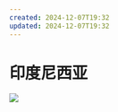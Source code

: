 ```yaml
---
created: 2024-12-07T19:32
updated: 2024-12-07T19:32
---
```

     

# 印度尼西亚

     

![](epub/沿着季风的方向（《失落的卫星》作者刘子超代表作）%20(刘子超)%20(Z-Library)/images/00019.png)